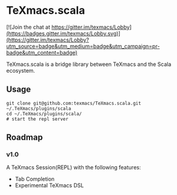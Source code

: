 # TeXmacs.scala
[![Join the chat at https://gitter.im/texmacs/Lobby](https://badges.gitter.im/texmacs/Lobby.svg)](https://gitter.im/texmacs/Lobby?utm_source=badge&utm_medium=badge&utm_campaign=pr-badge&utm_content=badge)

TeXmacs.scala is a bridge library between TeXmacs and the Scala ecosystem.

## Usage
```
git clone git@github.com:texmacs/TeXmacs.scala.git ~/.TeXmacs/plugins/scala
cd ~/.TeXmacs/plugins/scala/
# start the repl server
```

## Roadmap
### v1.0
A TeXmacs Session(REPL) with the following features:
+ Tab Completion
+ Experimental TeXmacs DSL
